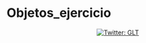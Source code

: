 # Objetos_ejercicio
<p align="center">
<a  href="[https://twitter.com/GLT_INC](https://twitter.com/GLT_INC)"  target="_blank">
<img  alt="Twitter: GLT"  src="https://twitter.com/guaneAI/photo"  />
</a>
</p>
